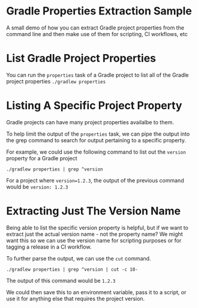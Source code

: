 # Gradle Properties Extraction Sample

A small demo of how you can extract Gradle project properties from the command line and then make use of them for scripting, CI workflows, etc

# List Gradle Project Properties

You can run the `properties` task of a Gradle project to list all of the Gradle project properties
`./gradlew properties`

# Listing A Specific Project Property

Gradle projects can have many project properties availalbe to them.

To help limit the output of the `properties` task, we can pipe the output into the grep command to search for output pertaining to a specific property.

For example, we could use the following command to list out the `version` property for a Gradle project

`./gradlew properties | grep ^version`

For a project where `version=1.2.3`, the output of the previous command would be `version: 1.2.3`


# Extracting Just The Version Name

Being able to list the specific version property is helpful, but if we want to extract just the actual version name - not the property name?  We might want this so we can use the version name for scripting purposes or for tagging a release in a CI workflow.

To further parse the output, we can use the `cut` command.

`./gradlew properties | grep ^version | cut -c 10-`

The output of this command would be `1.2.3`

We could then save this to an environment variable, pass it to a script, or use it for anything else that requires the project version.
